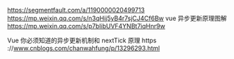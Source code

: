 https://segmentfault.com/a/1190000020499713
https://mp.weixin.qq.com/s/n3qHij5yB4r7sjCJ4Cf6Bw
vue 异步更新原理图解
https://mp.weixin.qq.com/s/p7blibUVF4YNBt7iqHnr9w

Vue 你必须知道的异步更新机制和 nextTick 原理
https ://www.cnblogs.com/chanwahfung/p/13296293.html
